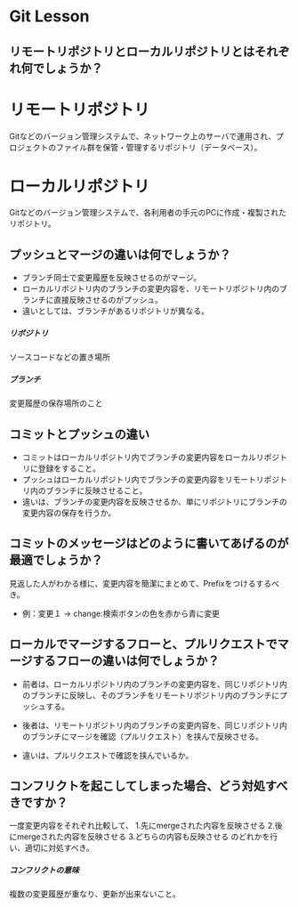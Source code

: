 # Git Lesson

## リモートリポジトリとローカルリポジトリとはそれぞれ何でしょうか？
# リモートリポジトリ
Gitなどのバージョン管理システムで、ネットワーク上のサーバで運用され、プロジェクトのファイル群を保管・管理するリポジトリ（データベース）。

# ローカルリポジトリ
Gitなどのバージョン管理システムで、各利用者の手元のPCに作成・複製されたリポジトリ。

## プッシュとマージの違いは何でしょうか？
- ブランチ同士で変更履歴を反映させるのがマージ。
- ローカルリポジトリ内のブランチの変更内容を、リモートリポジトリ内のブランチに直接反映させるのがプッシュ。
- 違いとしては、ブランチがあるリポジトリが異なる。

##### リポジトリ
ソースコードなどの置き場所
##### ブランチ
変更履歴の保存場所のこと

## コミットとプッシュの違い
- コミットはローカルリポジトリ内でブランチの変更内容をローカルリポジトリに登録をすること。
- プッシュはローカルリポジトリ内でブランチの変更内容をリモートリポジトリ内のブランチに反映させること。
- 違いは、ブランチの変更内容を反映させるか、単にリポジトリにブランチの変更内容の保存を行うか。

## コミットのメッセージはどのように書いてあげるのが最適でしょうか？
見返した人がわかる様に、変更内容を簡潔にまとめて、Prefixをつけるするべき。
- 例：変更１ → change:検索ボタンの色を赤から青に変更

## ローカルでマージするフローと、プルリクエストでマージするフローの違いは何でしょうか？
- 前者は、ローカルリポジトリ内のブランチの変更内容を、同じリポジトリ内のブランチに反映し、そのブランチをリモートリポジトリ内のブランチにプッシュする。

- 後者は、リモートリポジトリ内のブランチの変更内容を、同じリポジトリ内のブランチにマージを確認（プルリクエスト）を挟んで反映させる。

- 違いは、プルリクエストで確認を挟んでいるか。

## コンフリクトを起こしてしまった場合、どう対処すべきですか？
一度変更内容をそれぞれ比較して、
1.先にmergeされた内容を反映させる
2.後にmergeされた内容を反映させる
3.どちらの内容も反映させる
のどれかを行い、適切に対処すべき。

##### コンフリクトの意味
複数の変更履歴が重なり、更新が出来ないこと。